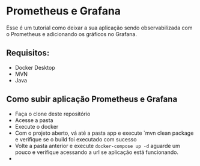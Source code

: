 # Prometheus e Grafana
Esse é um tutorial como deixar a sua aplicação sendo observabilizada com o Prometheus e adicionando os gráficos no Grafana.

## Requisitos:
- Docker Desktop
- MVN 
- Java

## Como subir aplicação Prometheus e Grafana
- Faça o clone deste repositório
- Acesse a pasta
- Execute o docker
- Com o projeto aberto, vá até a pasta app e execute `mvn clean package e verifique se o build foi executado com sucesso
- Volte a pasta anterior e execute `docker-compose up -d` aguarde um pouco e verifique acessando a url se aplicação está funcionando.
- 
